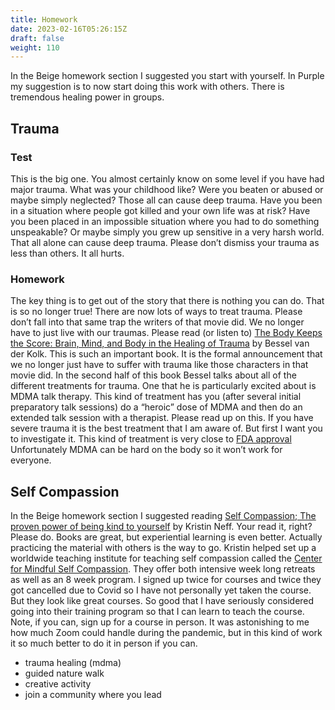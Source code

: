 ```yaml
---
title: Homework
date: 2023-02-16T05:26:15Z
draft: false
weight: 110
---
```

In the Beige homework section I suggested you start with yourself. In Purple my suggestion is to now start doing this work with others. There is tremendous healing power in groups.

## Trauma
### Test
This is the big one. You almost certainly know on some level if you have had major trauma. What was your childhood like? Were you beaten or abused or maybe simply neglected? Those all can cause deep trauma. Have you been in a situation where people got killed and your own life was at risk? Have you been placed in an impossible situation where you had to do something unspeakable? Or maybe simply you grew up sensitive in a very harsh world. That all alone can cause deep trauma. Please don’t dismiss your trauma as less than others. It all hurts.
### Homework
The key thing is to get out of the story that there is nothing you can do. That is so no longer true! There are now lots of ways to treat trauma.  Please don’t fall into that same trap the writers of that movie did. We no longer have to just live with our traumas.
Please read (or listen to) [The Body Keeps the Score: Brain, Mind, and Body in the Healing of Trauma][1] by  Bessel van der Kolk. This is such an important book. It is the formal announcement that we no longer just have to suffer with trauma like those characters in that movie did. In the second half of this book Bessel talks about all of the different treatments for trauma. One that he is particularly excited about is MDMA talk therapy. This kind of treatment has you (after several initial preparatory talk sessions) do a “heroic” dose of MDMA and then do an extended talk session with a therapist. Please read up on this. If you have severe trauma it is the best treatment that I am aware of. But first I want you to investigate it. This kind of treatment is very close to [FDA approval][2] Unfortunately MDMA can be hard on the body so it won’t work for everyone.

## Self Compassion
In the Beige homework section I suggested reading  [Self Compassion; The proven power of being kind to yourself][3] by Kristin Neff. Your read it, right?  Please do. Books are great, but experiential learning is even better. Actually practicing the material with others is the way to go. Kristin helped set up a worldwide teaching institute for teaching self compassion called the [Center for Mindful Self Compassion][4]. They offer both intensive week long retreats as well as an 8 week program. I signed up twice for courses and twice they got cancelled due to Covid so I have not personally yet taken the course. But they look like great courses. So good that I have seriously considered going into their training program so that I can learn to teach the course. Note, if you can, sign up for a course in person. It was astonishing to me how much Zoom could handle during the pandemic, but in this kind of work it so much better to do it in person if you can. 

* trauma healing (mdma)
* guided nature walk
* creative activity
* join a community where you lead

[1]:	https://en.wikipedia.org/wiki/The_Body_Keeps_the_Score
[2]:	https://www.scientificamerican.com/article/a-psychedelic-may-soon-go-to-the-fda-for-approval-to-treat-trauma/
[3]:	https://self-compassion.org/self-compassion-kristin-neff/
[4]:	https://centerformsc.org/